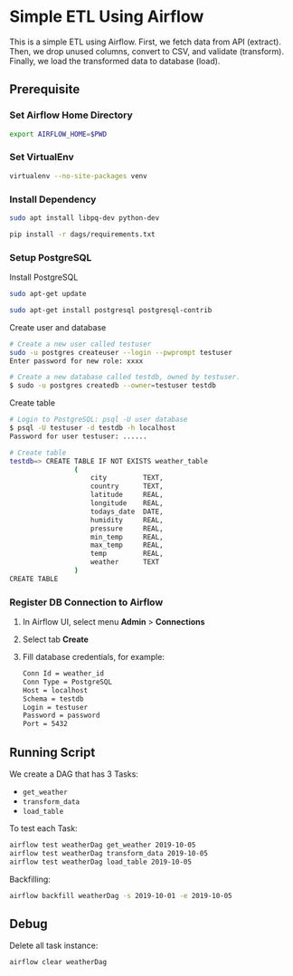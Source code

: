 # Simple ETL Using Airflow

This is a simple ETL using Airflow. First, we fetch data from API (extract). Then, we drop unused columns, convert to CSV, and validate (transform). Finally, we load the transformed data to database (load).

## Prerequisite

### Set Airflow Home Directory

```bash
export AIRFLOW_HOME=$PWD
```

### Set VirtualEnv

``` bash
virtualenv --no-site-packages venv
```

### Install Dependency

``` bash
sudo apt install libpq-dev python-dev

pip install -r dags/requirements.txt
```

### Setup PostgreSQL

Install PostgreSQL

``` bash
sudo apt-get update

sudo apt-get install postgresql postgresql-contrib
```

Create user and database

``` bash
# Create a new user called testuser
sudo -u postgres createuser --login --pwprompt testuser
Enter password for new role: xxxx

# Create a new database called testdb, owned by testuser.
$ sudo -u postgres createdb --owner=testuser testdb
```

Create table

``` bash
# Login to PostgreSQL: psql -U user database
$ psql -U testuser -d testdb -h localhost
Password for user testuser: ......

# Create table
testdb=> CREATE TABLE IF NOT EXISTS weather_table
                (
                    city         TEXT,
                    country      TEXT,
                    latitude     REAL,
                    longitude    REAL,
                    todays_date  DATE,
                    humidity     REAL,
                    pressure     REAL,
                    min_temp     REAL,
                    max_temp     REAL,
                    temp         REAL,
                    weather      TEXT
                )
CREATE TABLE
```

### Register DB Connection to Airflow

1. In Airflow UI, select menu **Admin** > **Connections**
1. Select tab **Create**
1. Fill database credentials, for example:

   ```txt
   Conn Id = weather_id
   Conn Type = PostgreSQL
   Host = localhost
   Schema = testdb
   Login = testuser
   Password = password
   Port = 5432
   ```

## Running Script

We create a DAG that has 3 Tasks:

* `get_weather`
* `transform_data`
* `load_table`

To test each Task:

```bash
airflow test weatherDag get_weather 2019-10-05
airflow test weatherDag transform_data 2019-10-05
airflow test weatherDag load_table 2019-10-05
```

Backfilling:

```bash
airflow backfill weatherDag -s 2019-10-01 -e 2019-10-05
```

## Debug

Delete all task instance:

```bash
airflow clear weatherDag
```